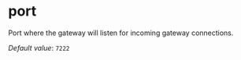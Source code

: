 # port

Port where the gateway will listen for incoming gateway connections.

*Default value*: `7222`
